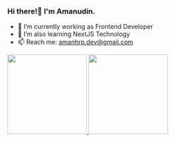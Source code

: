 ### Hi there!👋 I'm Amanudin.

- 🔭 I’m currently working as Frontend Developer
- 🌱 I’m also learning NextJS Technology
- 📫 Reach me: amanhrp.dev@gmail.com


<p align="left">
<a href="https://github.com/AmanHrp10">
  <img height="180em" src="https://github-readme-stats-eight-theta.vercel.app/api?username=AmanHrp10&show_icons=true&include_all_commits=true&count_private=true"/>
<!--   <img height="180em" src="https://github-readme-stats-eight-theta.vercel.app/api/top-langs/?username=AmanHrp10&layout=compact&langs_count=8&theme=algolia"/> -->
  <img height="180em" src="https://github-readme-stats.vercel.app/api/top-langs/?username=tukangk3tik&layout=compact"/>
</a>
</p>


<!-- 
Profile view
![](https://komarev.com/ghpvc/?username=AmanHrp10) 
-->

<!--
**tukangk3tik/tukangk3tik** is a ✨ _special_ ✨ repository because its `README.md` (this file) appears on your GitHub profile.
Here are some ideas to get you started:
- 🔭 I’m currently working on ...
- 🌱 I’m currently learning ...
- 👯 I’m looking to collaborate on ...
- 🤔 I’m looking for help with ...
- 💬 Ask me about ...
- 📫 How to reach me: ...
- 😄 Pronouns: ...
- ⚡ Fun fact: ...
-->
